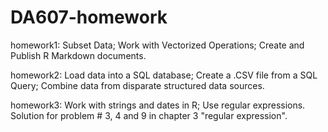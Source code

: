 # DA607-homework
homework1: Subset Data; Work with Vectorized Operations; Create and Publish R Markdown documents.

homework2: Load data into a SQL database; Create a .CSV file from a SQL Query; Combine data from disparate structured data sources.

homework3: Work with strings and dates in R; Use regular expressions. Solution for problem # 3, 4 and 9 in chapter 3 "regular expression".
